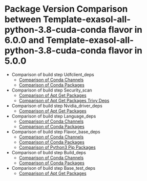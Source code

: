 # Package Version Comparison between Template-exasol-all-python-3.8-cuda-conda flavor in 6.0.0 and Template-exasol-all-python-3.8-cuda-conda flavor in 5.0.0

- Comparison of build step Udfclient_deps
  - [Comparison of Conda Channels](udfclient_deps/conda_channels_diff.md)
  - [Comparison of Conda Packages](udfclient_deps/conda_packages_diff.md)
- Comparison of build step Security_scan
  - [Comparison of Apt Get Packages](security_scan/apt_get_packages_diff.md)
  - [Comparison of Apt Get Packages Trivy Deps](security_scan/apt_get_packages_trivy_deps_diff.md)
- Comparison of build step Nvidia_driver_deps
  - [Comparison of Apt Get Packages](nvidia_driver_deps/apt_get_packages_diff.md)
- Comparison of build step Language_deps
  - [Comparison of Conda Channels](language_deps/conda_channels_diff.md)
  - [Comparison of Conda Packages](language_deps/conda_packages_diff.md)
- Comparison of build step Flavor_base_deps
  - [Comparison of Conda Channels](flavor_base_deps/conda_channels_diff.md)
  - [Comparison of Conda Packages](flavor_base_deps/conda_packages_diff.md)
  - [Comparison of Python3 Pip Packages](flavor_base_deps/python3_pip_packages_diff.md)
- Comparison of build step Build_deps
  - [Comparison of Conda Channels](build_deps/conda_channels_diff.md)
  - [Comparison of Conda Packages](build_deps/conda_packages_diff.md)
- Comparison of build step Base_test_deps
  - [Comparison of Apt Get Packages](base_test_deps/apt_get_packages_diff.md)
